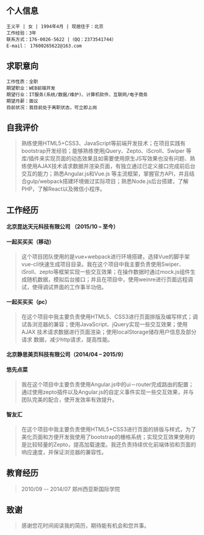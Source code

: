 ## 个人信息
```
王义平 | 女 | 1994年4月 | 现居住于：北京
工作经验：3年
联系方式：176-0026-5622 |（QQ：2373541744）
E-mail： 17600265622@163.com
```
## 求职意向
```
工作性质：全职
期望职业：WEB前端开发
期望行业：IT服务(系统/数据/维护)、计算机软件、互联网/电子商务
期望月薪：面议
目前状况：我目前处于离职状态，可立即上岗
```
## 自我评价
> 	熟练使用HTML5+CSS3、JavaScript等前端开发技术；在项目实践有bootstrap开发经验；能够熟练使用jQuery、Zepto、iScroll、Swiper 等库/插件来实现页面的动态效果且如需要使用原生JS写效果也没有问题、熟练使用AJAX技术请求数据并渲染页面，有独立通过已定义接口完成前后台交互的能力；熟悉Angular.js和Vue.js 等主流框架，掌握官方API，并且结合gulp/webpack搭建环境做过实际项目；熟悉Node.js后台搭建，了解PHP，了解React以及微信小程序。
## 工作经历
#### 北京昆达天元科技有限公司  （2015/10 – 至今）
#### 一起买买买（移动）
> 这个项目团队使用的是vue+webpack进行环境搭建，选择Vue的脚手架vue-cli快速生成项目目录。我在这个项目中我主要负责使用Swiper、iSroll、zepto等框架实现一些交互效果；在操作数据时通过mock.js组件生成随机数据，模拟后台接口；并且在项目中，使用weinre进行页面远程调试，使得调试界面的工作事半功倍。
#### 一起买买买（pc）
> 在这个项目中我主要负责使用HTML5、CSS3进行页面排版及编写样式；调试各浏览器的兼容；使用JavaScript、jQuery实现一些交互效果；使用AJAX 技术请求数据进行页面渲染；使用localStorage储存用户信息及部分请求 数据，减少http请求，提高性能。
#### 北京静思美页科技有限公司（2014/04 – 2015/9）
#### 悠先点菜
> 	我在这个项目中主要负责使用Angular.js中的ui－router完成路由的配置；通过使用zepto插件以及Angular.js的自定义事件实现一些交互效果，并与团队完美的配合，使开发效率有效提升。
#### 智友汇
> 在这个项目中我主要负责使用HTML5+CSS3进行页面的排版与样式，为了美化页面和方便开发我使用了bootstrap的栅格系统；实现交互效果使用的是比较轻量的Zepto，提高加载速度。我还负责持续优化前端体验和页面的响应速度，并保证浏览器的兼容性。 
## 教育经历 
> 2010/09 -- 2014/07
> 郑州西亚斯国际学院
## 致谢
> 感谢您花时间阅读我的简历，期待能有机会和您共事。
